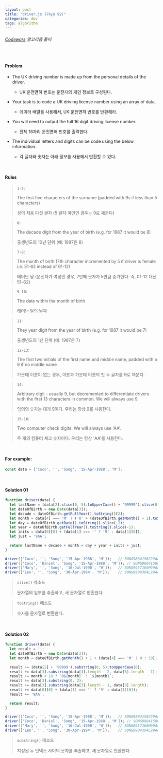 ```yaml
---
layout: post
title: "driver.js (7kyu 99)"
categories: dev
tags: algorithm
---
```


###### [Codewars](https://www.codewars.com) 알고리즘 풀이

<br>

#### Problem

- The UK driving number is made up from the personal details of the driver.
  - UK 운전면허 번호는 운전자의 개인 정보로 구성된다.
- Your task is to code a UK driving license number using an array of data.
  - 데이터 배열을 사용해서, UK 운전면허 번호를 반환해라.

- You will need to output the full 16 digit driving license number.
  - 전체 16자리 운전면허 번호를 출력한다.
- The individual letters and digits can be code using the below information.
  - 각 글자와 숫자는 아래 정보를 사용해서 반환할 수 있다.

<br>

#### Rules

> `1-5`:
>
> The first five characters of the surname (padded with 9s if less than 5 characters)
>
> 성의 처음 다섯 글자 (5 글자 미만인 경우는 9로 채운다)

> `6`:
>
> The decade digit from the year of birth (e.g. for 1987 it would be 8)
>
> 출생년도의 10년 단위 (예: 1987은 8)

> `7-8`:
>
> The month of birth (7th character incremented by 5 if driver is female i.e. 51-62 instead of 01-12)
>
> 태어난 달 (운전자가 여성인 경우, 7번째 문자가 5만큼 증가한다. 즉, 01-12 대신 51-62)

> `9-10`:
>
> The date within the month of birth
>
> 태어난 달의 날짜

> `11`:
>
> They year digit from the year of birth (e.g. for 1987 it would be 7)
>
> 출생년도의 1년 단위 (예: 1987은 7)

> `12-13`:
>
> The first two initials of the first name and middle name, padded with a 9 if no middle name
>
> 가운데 이름이 없는 경우, 이름과 가운데 이름의 첫 두 글자를 9로 채운다.

> `14`:
>
> Arbitrary digit - usually 9, but decremented to differentiate drivers with the first 13 characters in common. We will always use 9.
>
> 임의의 숫자는 대개 9이다. 우리는 항상 9를 사용한다.

> `15-16`:
>
> Two computer check digits. We will always use 'AA'.
>
> 두 개의 컴퓨터 체크 숫자이다. 우리는 항상 'AA'를 사용한다.

<br>

#### For example:

```js
const data = ['Coco', '', 'Song', '15-Apr-1988', 'M'];
```

<br>

#### Solution 01

```js
function driver(data) {
  let lastName = (data[2].slice(0, 5).toUpperCase() + '99999').slice(0, 5);
  let dateOfBirth = new Date(data[3]);
  let decade = dateOfBirth.getFullYear().toString()[2];
  let month = data[4] === 'M' ? ('0' + (dateOfBirth.getMonth() + 1).toString()).slice(-2) : dateOfBirth.getMonth() + 51;
  let day = dateOfBirth.getDate().toString().slice(-2);
  let year = dateOfBirth.getFullYear().toString().slice(-1);
  let inits = data[0][0] + (data[1] === '' ? '9' : data[1][0]);
  let just = '9AA';
  
  return lastName + decade + month + day + year + inits + just;
}

driver(['Coco', '', 'Song', '15-Apr-1988', 'M']);	// SONG9804158C99AA
driver(['Coco', 'Daniel', 'Song', '15-Apr-1988', 'M']);	// SONG9804158CD9AA
driver(['Mary', '', 'Song', '16-Jul-1990', 'W']);	// SONG9957160M99AA
driver(['Leo', '', 'Song', '30-Apr-1994', 'M']);	// SONG9904304L99AA
```

> `slice()` 메소드
>
> 문자열의 일부를 추출하고, 새 문자열로 반환한다.

> `toString()` 메소드
>
> 숫자를 문자열로 변환한다.

<br>

#### Solution 02

```js
function driver(data) {
  let result = '';
  let dateOfBirth = new Date(data[3]);
  let month = dateOfBirth.getMonth() + 1 + (data[4] === 'M' ? 0 : 50);
  
  result += (data[2] + '99999').substring(0, 5).toUpperCase(0);
  result += data[3].substring(data[3].length - 2, data[3].length - 1);
  result += month < 10 ? `0${month}` : `${month}`;
  result += data[3].substring(0, 2);
  result += data[3].substring(data[3].length - 1, data[3].length);
  result += data[0][0] + (data[1] === '' ? '9' : data[1][0]);
  result += '9AA';
  
  return result;
}

driver(['Coco', '', 'Song', '15-Apr-1988', 'M']);	// SONG9804158C99AA
driver(['Coco', 'Daniel', 'Song', '15-Apr-1988', 'M']);	// SONG9804158CD9AA
driver(['Mary', '', 'Song', '16-Jul-1990', 'W']);	// SONG9957160M99AA
driver(['Leo', '', 'Song', '30-Apr-1994', 'M']);	// SONG9904304L99AA
```

> `substring()` 메소드
>
> 지정된 두 인덱스 사이의 문자를 추출하고, 새 문자열로 반환한다.

<br>